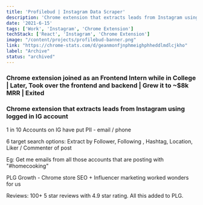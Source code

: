 ```yaml
---
title: 'Profilebud | Instagram Data Scraper'
description: 'Chrome extension that extracts leads from Instagram using logged in IG account'
date: '2021-6-15'
tags: ['Work', 'Instagram', 'Chrome Extension']
techStack: ['React', 'Instagram', 'Chrome Extension']
image: "/content/projects/profilebud-banner.png"
link: "https://chrome-stats.com/d/geanmonfjnphmeighphheddlmdlcjkho"
label: "Archive"
status: "archived"
---
```


### Chrome extension joined as an Frontend Intern while in College | Later, Took over the frontend and backend | Grew it to ~$8k MRR | Exited

### Chrome extension that extracts leads from Instagram using logged in IG account

1 in 10 Accounts on IG have put PII - email / phone

6 target search options: Extract by Follower, Following , Hashtag, Location, Liker / Commenter of post

Eg: Get me emails from all those accounts that are posting with "#homecooking"

PLG Growth - Chrome store SEO + Influencer marketing worked wonders for us

Reviews: 100+ 5 star reviews with 4.9 star rating. All this added to PLG.
